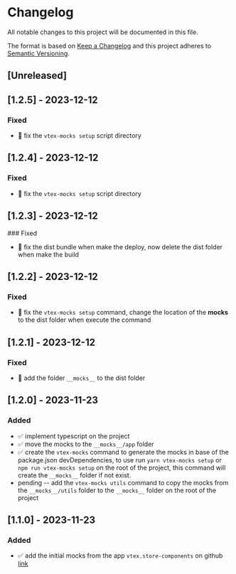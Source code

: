 # Changelog

All notable changes to this project will be documented in this file.

The format is based on [Keep a Changelog](http://keepachangelog.com/en/1.0.0/)
and this project adheres to [Semantic Versioning](http://semver.org/spec/v2.0.0.html).

## [Unreleased]

## [1.2.5] - 2023-12-12

### Fixed

- 🐛 fix the `vtex-mocks setup` script directory

## [1.2.4] - 2023-12-12

### Fixed

- 🐛 fix the `vtex-mocks setup` script directory

## [1.2.3] - 2023-12-12

### Fixed

- 🐛 fix the dist bundle when make the deploy, now delete the dist folder when make the build

## [1.2.2] - 2023-12-12

### Fixed

- 🐛 fix the `vtex-mocks setup` command, change the location of the **mocks** to the dist folder when execute the command

## [1.2.1] - 2023-12-12

### Fixed

- 🐛 add the folder `__mocks__` to the dist folder

## [1.2.0] - 2023-11-23

### Added

- ✅ implement typescript on the project
- ✅ move the mocks to the `__mocks__/app` folder
- ✅ create the `vtex-mocks` command to generate the mocks in base of the package.json devDependencies, to use run `yarn vtex-mocks setup` or `npm run vtex-mocks setup` on the root of the project, this command will create the `__mocks__` folder if not exist.
- pending -- add the `vtex-mocks utils` command to copy the mocks from the `__mocks__/utils` folder to the `__mocks__` folder on the root of the project

## [1.1.0] - 2023-11-23

### Added

- ✅ add the initial mocks from the app `vtex.store-components` on github [link](https://github.com/vtex-apps/store-components/tree/master)
